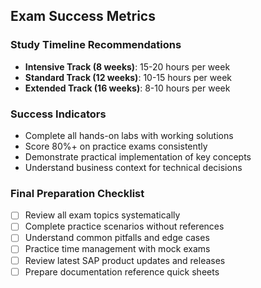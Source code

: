 ## Exam Success Metrics
### Study Timeline Recommendations
- **Intensive Track (8 weeks)**: 15-20 hours per week
- **Standard Track (12 weeks)**: 10-15 hours per week  
- **Extended Track (16 weeks)**: 8-10 hours per week

### Success Indicators
- Complete all hands-on labs with working solutions
- Score 80%+ on practice exams consistently
- Demonstrate practical implementation of key concepts
- Understand business context for technical decisions

### Final Preparation Checklist
- [ ] Review all exam topics systematically
- [ ] Complete practice scenarios without references  
- [ ] Understand common pitfalls and edge cases
- [ ] Practice time management with mock exams
- [ ] Review latest SAP product updates and releases
- [ ] Prepare documentation reference quick sheets
